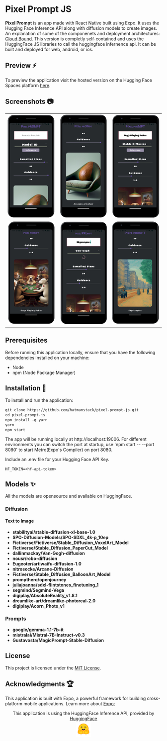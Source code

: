 # Pixel Prompt JS

**Pixel Prompt** is an app made with React Native built using Expo. It uses the Hugging Face Inference API along with  diffusion models to create images. An explanation of some of the componenets and deployment architectures: [Cloud Bound](https://medium.com/@HatmanStack/cloud-bound-react-native-and-fastapi-ml-684a658f967a).  This version is completly self-contained and uses the HuggingFace JS libraries to call the huggingface infernence api.  It can be built and deployed for web, android, or ios.

## Preview :zap:

To preview the application visit the hosted version on the Hugging Face Spaces platform [here](https://huggingface.co/spaces/Hatman/pixel-prompt).

## Screenshots :camera:

<table>
  <tr><p align="center">
    <td><img src="https://github.com/HatmanStack/pixel-prompt-js/blob/main/pics/pixel_prompt.png" alt="Image 1"></td>
    <td><img src="https://github.com/HatmanStack/pixel-prompt-js/blob/main/pics/pixel_prompt_1.png" alt="Image 2"></td>
    <td><img src="https://github.com/HatmanStack/pixel-prompt-js/blob/main/pics/pixel_prompt_2.png" alt="Image 3"></td></p>
    </tr>
    <tr><p align="center">
    <td><img src="https://github.com/HatmanStack/pixel-prompt-js/blob/main/pics/pixel_prompt_3.png" alt="Image 4"></td>
    <td><img src="https://github.com/HatmanStack/pixel-prompt-js/blob/main/pics/pixel_prompt_4.png" alt="Image 5"></td>
    <td><img src="https://github.com/HatmanStack/pixel-prompt-js/blob/main/pics/pixel_prompt_5.png" alt="Image 6"></td></p>
    
  </tr>
</table>

## Prerequisites

Before running this application locally, ensure that you have the following dependencies installed on your machine:

- Node
- npm (Node Package Manager)

## Installation :hammer:

To install and run the application:
   
   ```shell
   git clone https://github.com/hatmanstack/pixel-prompt-js.git
   cd pixel-prompt-js
   npm install -g yarn
   yarn
   npm start
   ```

The app will be running locally at http://localhost:19006. For different environments you can switch the port at startup, use 'npm start -- --port 8080' to start Metro(Expo's Compiler) on port 8080.

Include an .env file for your Hugging Face API Key.

   ```shell
   HF_TOKEN=<hf-api-token>
   ```

## Models :sparkles:

All the models are opensource and available on HuggingFace.

### Diffusion
       
#### Text to Image

- **stabilityai/stable-diffusion-xl-base-1.0**
- **SPO-Diffusion-Models/SPO-SDXL_4k-p_10ep**
- **Fictiverse/Fictiverse/Stable_Diffusion_VoxelArt_Model**
- **Fictiverse/Stable_Diffusion_PaperCut_Model**
- **dallinmackay/Van-Gogh-diffusion**
- **nousr/robo-diffusion**
- **Eugeoter/artiwaifu-diffusion-1.0**
- **nitrosocke/Arcane-Diffusion**
- **Fictiverse/Stable_Diffusion_BalloonArt_Model**
- **prompthero/openjourney**
- **juliajoanna/sdxl-flintstones_finetuning_1**
- **segmind/Segmind-Vega**
- **digiplay/AbsoluteReality_v1.8.1**
- **dreamlike-art/dreamlike-photoreal-2.0**
- **digiplay/Acorn_Photo_v1**

### Prompts

- **google/gemma-1.1-7b-it**
- **mistralai/Mistral-7B-Instruct-v0.3**
- **Gustavosta/MagicPrompt-Stable-Diffusion**

## License

This project is licensed under the [MIT License](LICENSE).

## Acknowledgments :trophy:

This application is built with Expo, a powerful framework for building cross-platform mobile applications. Learn more about [Expo:](https://expo.io)

<p align="center">This application is using the HuggingFace Inference API, provided by <a href="https://huggingface.co">HuggingFace</a> </br><img src="https://github.com/HatmanStack/pixel-prompt-backend/blob/main/logo.png" alt="Image 4"></p>

